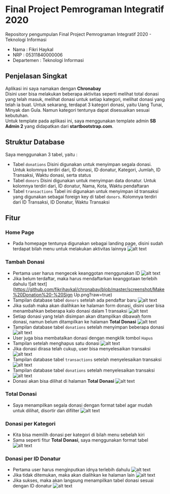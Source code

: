 # Final Project Pemrograman Integratif 2020
Repository pengumpulan Final Project Pemrograman Integratif 2020 - Teknologi Informasi
- Nama : Fikri Haykal
- NRP : 05311840000006
- Departemen : Teknologi Informasi

## Penjelasan Singkat
Aplikasi ini saya namakan dengan <b>Chronabay</b><br />
Disini user bisa melakukan beberapa aktivitas seperti melihat total donasi yang telah masuk, melihat donasi untuk setiap kategori, melihat donasi yang telah ia buat. Untuk sekarang, terdapat 3 kategori donasi, yaitu Uang Tunai, Minyak dan Gula. Namun kategori tentunya dapat disesuaikan sesuai kebutuhan.<br />
Untuk template pada aplikasi ini, saya menggunakan template admin <b>SB Admin 2</b> yang didapatkan dari <b>startbootstrap.com</b>.

## Struktur Database
Saya menggunakan 3 tabel, yaitu :
- Tabel `donations`
  Disini digunakan untuk menyimpan segala donasi. Untuk kolomnya terdiri dari, ID donasi, ID donatur, Kategori, Jumlah, ID Transaksi, Waktu donasi, serta status
- Tabel `donors`
  Disini digunakan untuk menyimpan data donatur. Untuk kolomnya terdiri dari, ID donatur, Nama, Kota, Waktu pendaftaran
- Tabel `transactions`
  Tabel ini digunakan untuk menyimpan id transaksi yang digunakan sebagai foreign key di tabel `donors`. Kolomnya terdiri dari ID Transaksi, ID Donatur, Waktu Transaksi

## Fitur
### Home Page
- Pada homepage tentunya digunakan sebagai landing page, disini sudah terdapat bilah menu untuk melakukan aktivitas lainnya
![alt text](https://github.com/fikrihaykal/chronabay/blob/master/screenshot/Home.png?raw=true)

### Tambah Donasi
- Pertama user harus mengecek keanggotan menggunakan ID
![alt text](https://github.com/fikrihaykal/chronabay/blob/master/screenshot/Make%20Donation%20-%20Check.png?raw=true)
- Jika belum terdaftar, maka harus mendaftarkan keanggotaan terlebih dahulu
![alt text](https://github.com/fikrihaykal/chronabay/blob/master/screenshot/Make%20Donation%20-%20Sign Up.png?raw=true)
- Tampilan database tabel `donors` setelah ada pendaftar baru
![alt text](https://github.com/fikrihaykal/chronabay/blob/master/screenshot/Database%20-%20donors.png?raw=true)
- Jika sudah maka akan dialihkan ke halaman form donasi, disini user bisa menambahkan beberapa kalo donasi dalam 1 transaksi
![alt text](https://github.com/fikrihaykal/chronabay/blob/master/screenshot/Make%20Donation%20-%20First.png?raw=true)
- Setiap donasi yang telah disimpan akan ditampilkan dibawah form donasi, namun belum ditampilkan ke halaman <b>Total Donasi</b>
![alt text](https://github.com/fikrihaykal/chronabay/blob/master/screenshot/Make%20Donation%20-%20After%20Save.png?raw=true)
- Tampilan database tabel `donations` setelah menyimpan beberapa donasi
![alt text](https://github.com/fikrihaykal/chronabay/blob/master/screenshot/Database%20-%20donations.png?raw=true)
- User juga bisa membatalkan donasi dengan mengklik tombol `Hapus`
- Tampilan setelah menghapus satu donasi
![alt text](https://github.com/fikrihaykal/chronabay/blob/master/screenshot/Make%20Donation%20-%20After%20Delete.png?raw=true)
- Jika donasi dirasa telah cukup, user bisa menyelesaikan transaksi
![alt text](https://github.com/fikrihaykal/chronabay/blob/master/screenshot/Make%20Donation%20-%20End.png?raw=true)
- Tampilan database tabel `transactions` setelah menyelesaikan transaksi
![alt text](https://github.com/fikrihaykal/chronabay/blob/master/screenshot/Database%20-%20transactions.png?raw=true)
- Tampilan database tabel `donations` setelah menyelesaikan transaksi
![alt text](https://github.com/fikrihaykal/chronabay/blob/master/screenshot/Database%20-%20donations%20after%20transactions.png?raw=true)
- Donasi akan bisa dilihat di halaman <b>Total Donasi</b>
![alt text](https://github.com/fikrihaykal/chronabay/blob/master/screenshot/Make%20Donation%20-%20End.png?raw=true)

### Total Donasi
- Saya menampilkan segala donasi dengan format tabel agar mudah untuk dilihat, disortir dan difilter
![alt text](https://github.com/fikrihaykal/chronabay/blob/master/screenshot/TotalDonation%20-%20All.png?raw=true)

### Donasi per Kategori
- Kita bisa memilih donasi per kategori di bilah menu sebelah kiri
- Sama seperti fitur <b>Total Donasi</b>, saya menggunakan format tabel
![alt text](https://github.com/fikrihaykal/chronabay/blob/master/screenshot/TotalDonation%20-%20Kategori.png?raw=true)

### Donasi per ID Donatur
- Pertama user harus menginputkan idnya terlebih dahulu
![alt text](https://github.com/fikrihaykal/chronabay/blob/master/screenshot/MyDonation%20-%20Check.png?raw=true)
- Jika tidak ditemukan, maka akan dialihkan ke halaman lain
![alt text](https://github.com/fikrihaykal/chronabay/blob/master/screenshot/MyDonation%20-%20Gagal.png?raw=true)
- Jika sukses, maka akan langsung menampilkan tabel donasi sesuai dengan ID donatur
![alt text](https://github.com/fikrihaykal/chronabay/blob/master/screenshot/MyDonation%20-%20List.png?raw=true)
